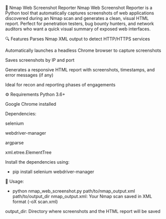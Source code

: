 📸 Nmap Web Screenshot Reporter
Nmap Web Screenshot Reporter is a Python tool that automatically captures screenshots of web applications discovered during an Nmap scan and generates a clean, visual HTML report. Perfect for penetration testers, bug bounty hunters, and network auditors who want a quick visual summary of exposed web interfaces.

🔍 Features
Parses Nmap XML output to detect HTTP/HTTPS services

Automatically launches a headless Chrome browser to capture screenshots

Saves screenshots by IP and port

Generates a responsive HTML report with screenshots, timestamps, and error messages (if any)

Ideal for recon and reporting phases of engagements

⚙️ Requirements
Python 3.6+

Google Chrome installed

Dependencies:

selenium

webdriver-manager

argparse

xml.etree.ElementTree

Install the dependencies using:
- pip install selenium webdriver-manager


🚀 Usage:

- python nmap_web_screenshot.py path/to/nmap_output.xml path/to/output_dir
nmap_output.xml: Your Nmap scan saved in XML format (-oX scan.xml)

output_dir: Directory where screenshots and the HTML report will be saved

